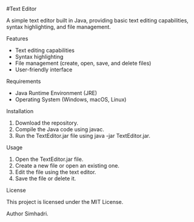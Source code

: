 #Text Editor

A simple text editor built in Java, providing basic text editing capabilities, syntax highlighting, and file management.

Features

- Text editing capabilities
- Syntax highlighting
- File management (create, open, save, and delete files)
- User-friendly interface

Requirements

- Java Runtime Environment (JRE)
- Operating System (Windows, macOS, Linux)

Installation

1. Download the repository.
2. Compile the Java code using javac.
3. Run the TextEditor.jar file using java -jar TextEditor.jar.

Usage

1. Open the TextEditor.jar file.
2. Create a new file or open an existing one.
3. Edit the file using the text editor.
4. Save the file or delete it.

License

This project is licensed under the MIT License.

Author
Simhadri.

